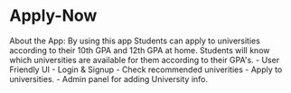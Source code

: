 # Apply-Now
About the App: By using this app Students can apply to universities according to their 10th GPA and 12th GPA at home. Students will know which universities are available for them according to their GPA's. - User Friendly UI - Login &amp; Signup - Check recommended univerities - Apply to universities. - Admin panel for adding University info.
